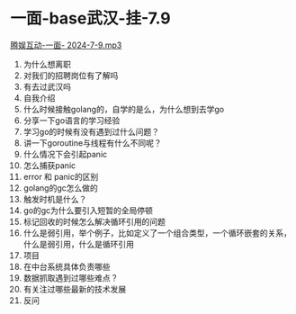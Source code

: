 # 一面-base武汉-挂-7.9
[腾娱互动-一面- 2024-7-9.mp3](https://www.yuque.com/attachments/yuque/0/2024/mp3/22219483/1720615881909-b42d9e8f-9f2c-48f1-bffb-8bf77fdcf2b7.mp3?_lake_card=%7B%22src%22%3A%22https%3A%2F%2Fwww.yuque.com%2Fattachments%2Fyuque%2F0%2F2024%2Fmp3%2F22219483%2F1720615881909-b42d9e8f-9f2c-48f1-bffb-8bf77fdcf2b7.mp3%22%2C%22name%22%3A%22%E8%85%BE%E5%A8%B1%E4%BA%92%E5%8A%A8-%E4%B8%80%E9%9D%A2-%202024-7-9.mp3%22%2C%22size%22%3A103958877%2C%22ext%22%3A%22mp3%22%2C%22source%22%3A%22%22%2C%22status%22%3A%22done%22%2C%22download%22%3Atrue%2C%22taskId%22%3A%22u1b70d509-9073-4dc8-aef4-2db8fac579d%22%2C%22taskType%22%3A%22transfer%22%2C%22type%22%3A%22audio%2Fmpeg%22%2C%22mode%22%3A%22title%22%2C%22id%22%3A%22ua19dde2a%22%2C%22card%22%3A%22file%22%7D)

1. 为什么想离职
2. 对我们的招聘岗位有了解吗
3. 有去过武汉吗
4. 自我介绍
5. 什么时候接触golang的，自学的是么，为什么想到去学go
6. 分享一下go语言的学习经验
7. 学习go的时候有没有遇到过什么问题？
8. 讲一下goroutine与线程有什么不同呢？
9.  什么情况下会引起panic
10. 怎么捕获panic
11. error 和 panic的区别
12. golang的gc怎么做的
   1. 触发时机是什么？
   2. go的gc为什么要引入短暂的全局停顿
   3. 标记回收的时候怎么解决循环引用的问题
   4. 什么是弱引用，举个例子，比如定义了一个组合类型，一个循环嵌套的关系，什么是弱引用，什么是循环引用
13. 项目
   1. 在中台系统具体负责哪些
   2. 数据抓取遇到过哪些难点？
14. 有关注过哪些最新的技术发展
15. 反问
